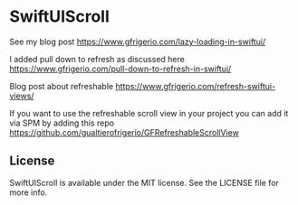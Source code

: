 # SwiftUIScroll

See my blog post https://www.gfrigerio.com/lazy-loading-in-swiftui/

I added pull down to refresh as discussed here https://www.gfrigerio.com/pull-down-to-refresh-in-swiftui/

Blog post about refreshable https://www.gfrigerio.com/refresh-swiftui-views/

If you want to use the refreshable scroll view in your project you can add it via SPM by adding this repo https://github.com/gualtierofrigerio/GFRefreshableScrollView

## License

SwiftUIScroll is available under the MIT license. See the LICENSE file for more info.
